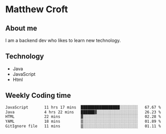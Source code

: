 # Matthew Croft

## About me
I am a backend dev who likes to learn new technology. 

## Technology
- Java
- JavaScript
- Html

## Weekly Coding time
<!--START_SECTION:waka-->

```txt
JavaScript       11 hrs 17 mins  █████████████████░░░░░░░░   67.67 %
Java             4 hrs 22 mins   ██████▓░░░░░░░░░░░░░░░░░░   26.23 %
HTML             22 mins         ▓░░░░░░░░░░░░░░░░░░░░░░░░   02.28 %
YAML             18 mins         ▒░░░░░░░░░░░░░░░░░░░░░░░░   01.89 %
GitIgnore file   11 mins         ▒░░░░░░░░░░░░░░░░░░░░░░░░   01.11 %
```

<!--END_SECTION:waka-->
